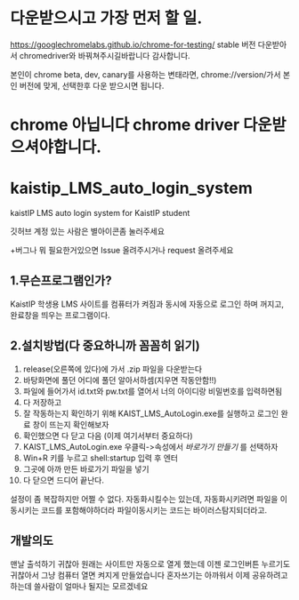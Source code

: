 # 다운받으시고 가장 먼저 할 일.

https://googlechromelabs.github.io/chrome-for-testing/
stable 버전 다운받아서 chromedriver와 바꿔쳐주시길바랍니다 감사합니다.

본인이 chrome beta, dev, canary를 사용하는 변태라면,
chrome://version/가서 본인 버전에 맞게, 선택한후 다운 받으시면 됩니다.

# chrome 아닙니다 chrome driver 다운받으셔야합니다.

# kaistip_LMS_auto_login_system
kaistIP LMS auto login system for KaistIP student

깃허브 계정 있는 사람은 별아이콘좀 눌러주세요

+버그나 뭐 필요한거있으면 Issue 올려주시거나 request 올려주세요


1.무슨프로그램인가?
---
KaistIP 학생용 LMS 사이트를
컴퓨터가 켜짐과 동시에 자동으로 로그인 하며 꺼지고, 완료창을 띄우는 프로그램이다.


2.설치방법(다 중요하니까 꼼꼼히 읽기)
-----------------
1. release(오른쪽에 있다)에 가서 .zip 파일을 다운받는다
2. 바탕화면에 풀던 어디에 풀던 알아서하셈(지우면 작동안함!!)
3. 파일에 들어가서 id.txt와 pw.txt를 열어서 너의 아이디랑 비밀번호를 입력하면됨
4. 다 저장하고
5. 잘 작동하는지 확인하기 위해 KAIST_LMS_AutoLogin.exe를 실행하고 로그인 완료 창이 뜨는지 확인해보자
6. 확인했으면 다 닫고 다음 (이제 여기서부터 중요하다)
7. KAIST_LMS_AutoLogin.exe 우클릭->속성에서 _바로가기 만들기_ 를 선택하자
8. Win+R 키를 누르고 shell:startup 입력 후 엔터
9. 그곳에 아까 만든 바로가기 파일을 넣기
10. 다 닫으면 드디어 끝난다.

설정이 좀 복잡하지만 어쩔 수 없다. 
자동화시킬수는 있는데, 자동화시키려면 파일을 이동시키는 코드를 포함해야하더라
파일이동시키는 코드는 바이러스탐지되더라고.


개발의도
---
맨날 출석하기 귀찮아 원래는 사이트만 자동으로 열게 했는데
이젠 로그인버튼 누르기도 귀찮아서 그냥 컴퓨터 열면 켜지게 만들었습니다
혼자쓰기는 아까워서 이제 공유하려고하는데
쓸사람이 얼마나 될지는 모르겠네요 
